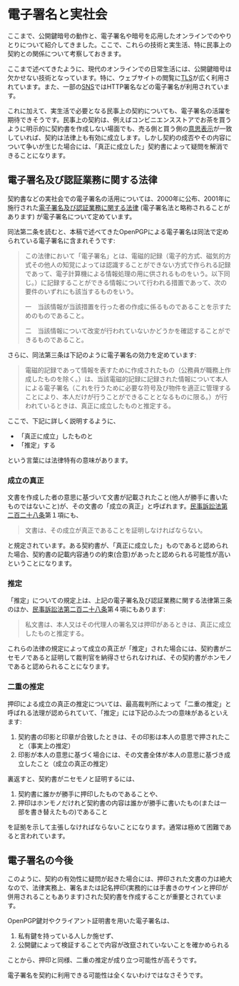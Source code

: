 # 電子署名と実社会
ここまで、公開鍵暗号の動作と、電子署名や暗号を応用したオンラインでのやりとりについて紹介してきました。ここで、これらの技術と実生活、特に民事上の契約との関係について考察しておきます。

ここまで述べてきたように、現代のオンラインでの日常生活には、公開鍵暗号は欠かせない技術となっています。特に、ウェブサイトの閲覧に[TLS](../OpenPGP/wot.md#pki%E3%81%AB%E3%82%88%E3%82%8B%E5%85%AC%E9%96%8B%E9%8D%B5%E3%81%AE%E6%AD%A3%E5%BD%93%E6%80%A7%E3%81%AE%E7%A2%BA%E8%AA%8D)が広く利用されています。また、一部の[SNS](../sns/)ではHTTP署名などの電子署名が利用されています。

これに加えて、実生活で必要となる民事上の契約についても、電子署名の活躍を期待できそうです。民事上の契約は、例えばコンビニエンスストアでお茶を買うように明示的に契約書を作成しない場面でも、売る側と買う側の[意思表示](https://ja.wikipedia.org/wiki/%E6%84%8F%E6%80%9D%E8%A1%A8%E7%A4%BA)が一致していれば、契約は法律上も有効に成立します。しかし契約の成否やその内容について争いが生じた場合には、「真正に成立した」契約書によって疑問を解消できることになります。

## 電子署名及び認証業務に関する法律
契約書などの実社会での電子署名の活用については、2000年に公布、2001年に施行された[電子署名及び認証業務に関する法律](https://elaws.e-gov.go.jp/search/elawsSearch/elaws_search/lsg0500/detail?lawId=412AC0000000102) (電子署名法と略称されることがあります) が電子署名について定めています。

同法第二条を読むと、本稿で述べてきたOpenPGPによる電子署名は同法で定められている電子署名に含まれそうです:

> この法律において「電子署名」とは、電磁的記録（電子的方式、磁気的方式その他人の知覚によっては認識することができない方式で作られる記録であって、電子計算機による情報処理の用に供されるものをいう。以下同じ。）に記録することができる情報について行われる措置であって、次の要件のいずれにも該当するものをいう。
>
> 一　当該情報が当該措置を行った者の作成に係るものであることを示すためのものであること。
>
> 二　当該情報について改変が行われていないかどうかを確認することができるものであること。

さらに、同法第三条は下記のように電子署名の効力を定めています:

> 電磁的記録であって情報を表すために作成されたもの（公務員が職務上作成したものを除く。）は、当該電磁的記録に記録された情報について本人による電子署名（これを行うために必要な符号及び物件を適正に管理することにより、本人だけが行うことができることとなるものに限る。）が行われているときは、真正に成立したものと推定する。

ここで、下記に詳しく説明するように、

- 「真正に成立」したものと
- 「推定」する

という言葉には法律特有の意味があります。

### 成立の真正
文書を作成した者の意思に基づいて文書が記載されたこと(他人が勝手に書いたものではないこと)が、その文書の「成立の真正」と呼ばれます。[民事訴訟法第二百二十八条](https://elaws.e-gov.go.jp/search/elawsSearch/elaws_search/lsg0500/detail?lawId=408AC0000000109#1161)第１項にも、

> 文書は、その成立が真正であることを証明しなければならない。

と規定されています。ある契約書が、「真正に成立した」ものであると認められた場合、契約書の記載内容通りの約束(合意)があったと認められる可能性が高いということになります。

### 推定
「推定」についての規定上は、上記の電子署名及び認証業務に関する法律第三条のほか、[民事訴訟法第二百二十八条](https://elaws.e-gov.go.jp/search/elawsSearch/elaws_search/lsg0500/detail?lawId=408AC0000000109#1161)第４項にもあります:

> 私文書は、本人又はその代理人の署名又は押印があるときは、真正に成立したものと推定する。

これらの法律の規定によって成立の真正が「推定」された場合には、契約書がニセモノであると証明して裁判官を納得させられなければ、その契約書がホンモノであると認められることになります。

### 二重の推定
押印による成立の真正の推定については、最高裁判所によって「二重の推定」と呼ばれる法理が認められていて、「推定」には下記のふたつの意味があるといえます:

1. 契約書の印影と印章が合致したときは、その印影は本人の意思で押されたこと（事実上の推定）
2. 印影が本人の意思に基づく場合には、その文書全体が本人の意思に基づき成立したこと（成立の真正の推定）

裏返すと、契約書がニセモノと証明するには、

1. 契約書に誰かが勝手に押印したものであることや、
2. 押印はホンモノだけれど契約書の内容は誰かが勝手に書いたもの(または一部を書き替えたもの)であること

を証拠を示して主張しなければならないことになります。通常は極めて困難であると言われています。

## 電子署名の今後
このように、契約の有効性に疑問が起きた場合には、押印された文書の力は絶大なので、法律実務上、署名または記名押印(実務的には手書きのサインと押印が併用されることもあります)された契約書を作成することが重要とされています。

OpenPGP鍵対やクライアント証明書を用いた電子署名は、

1. 私有鍵を持っている人しか施せず、
2. 公開鍵によって検証することで内容が改竄されていないことを確かめられる

ことから、押印と同様、二重の推定が成り立つ可能性が高そうです。

電子署名を契約に利用できる可能性は全くないわけではなさそうです。
